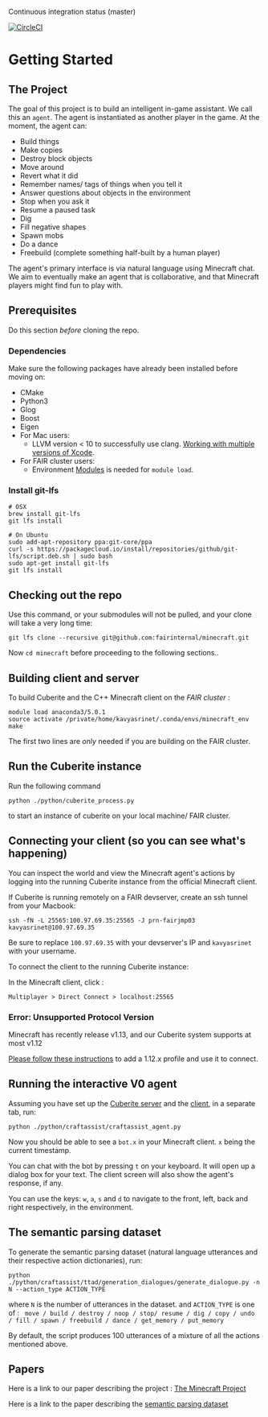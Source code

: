 Continuous integration status (master)

[![CircleCI](https://circleci.com/gh/fairinternal/minecraft.svg?style=svg&circle-token=26864dc39f670a5bc819dab48d677556db031df6)](https://circleci.com/gh/fairinternal/minecraft)

# Getting Started

## The Project
The goal of this project is to build an intelligent in-game assistant. We call this an `agent`. The
agent is instantiated as another player in the game. At the moment, the agent can:
- Build things
- Make copies
- Destroy block objects
- Move around
- Revert what it did
- Remember names/ tags of things when you tell it
- Answer questions about objects in the environment
- Stop when you ask it
- Resume a paused task
- Dig
- Fill negative shapes
- Spawn mobs
- Do a dance
- Freebuild (complete something half-built by a human player)

The agent's primary interface is via natural language using Minecraft chat. We aim to eventually make an agent that is collaborative, and that Minecraft players might find fun to play with.

## Prerequisites

Do this section *before* cloning the repo.

### Dependencies
Make sure the following packages have already been installed before moving on:
* CMake
* Python3
* Glog
* Boost
* Eigen
* For Mac users:
  * LLVM version < 10 to successfully use clang. [Working with multiple versions of Xcode](https://medium.com/@hacknicity/working-with-multiple-versions-of-xcode-e331c01aa6bc).
* For FAIR cluster users:
  * Environment [Modules](http://modules.sourceforge.net/) is needed for `module load`.

### Install git-lfs

```
# OSX
brew install git-lfs
git lfs install

# On Ubuntu
sudo add-apt-repository ppa:git-core/ppa
curl -s https://packagecloud.io/install/repositories/github/git-lfs/script.deb.sh | sudo bash
sudo apt-get install git-lfs
git lfs install
```

## Checking out the repo

Use this command, or your submodules will not be pulled, and your clone will take a very long time:

```
git lfs clone --recursive git@github.com:fairinternal/minecraft.git
```

Now `cd minecraft` before proceeding to the following sections..


## Building client and server

To build Cuberite and the C++ Minecraft client on the *FAIR cluster* :
```
module load anaconda3/5.0.1
source activate /private/home/kavyasrinet/.conda/envs/minecraft_env
make
```

The first two lines are *only* needed if you are building on the FAIR cluster.

## Run the Cuberite instance

Run the following command

```
python ./python/cuberite_process.py
```
to start an instance of cuberite on your local machine/ FAIR cluster.


## Connecting your client (so you can see what's happening)

You can inspect the world and view the Minecraft agent's actions by logging into the
running Cuberite instance from the official Minecraft client.

If Cuberite is running remotely on a FAIR devserver, create an ssh tunnel from
your Macbook:

```
ssh -fN -L 25565:100.97.69.35:25565 -J prn-fairjmp03 kavyasrinet@100.97.69.35
```
Be sure to replace `100.97.69.35` with your devserver's IP and `kavyasrinet` with
your username.

To connect the client to the running Cuberite instance:

In the Minecraft client, click :
```
Multiplayer > Direct Connect > localhost:25565
```

### Error: Unsupported Protocol Version

Minecraft has recently release v1.13, and our Cuberite system supports at most v1.12

[Please follow these instructions](https://help.mojang.com/customer/portal/articles/1475923-changing-game-versions) to add a 1.12.x profile and use it to connect.

## Running the interactive V0 agent

Assuming you have set up the [Cuberite server](https://github.com/fairinternal/minecraft#run-the-cuberite-instance)
and the [client](https://github.com/fairinternal/minecraft#visualization), in a separate tab, run:

```
python ./python/craftassist/craftassist_agent.py
```

Now you should be able to see a `bot.x` in your Minecraft client. `x` being the current timestamp.

You can chat with the bot by pressing `t` on your keyboard. It will open up a dialog box for your text.
The client screen will also show the agent's response, if any.

You can use the keys: `w`, `a`, `s` and `d` to navigate to the front, left, back and right respectively,
in the environment.

## The semantic parsing dataset

To generate the semantic parsing dataset (natural language utterances and their respective action dictionaries), run:
```
python ./python/craftassist/ttad/generation_dialogues/generate_dialogue.py -n N --action_type ACTION_TYPE
```
where `N` is the number of utterances in the dataset.
and `ACTION_TYPE` is one of : ``` move / build / destroy / noop / stop/ resume / dig / copy / undo / fill / spawn / freebuild / dance / get_memory / put_memory```

By default, the script produces 100 utterances of a mixture of all the actions mentioned above.

## Papers

Here is a link to our paper describing the project : [The Minecraft Project]()

Here is a link to the paper describing the [semantic parsing dataset](https://arxiv.org/pdf/1905.01978.pdf)
